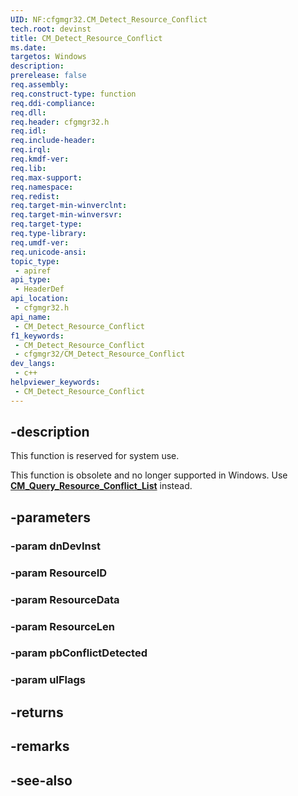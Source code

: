 ```yaml
---
UID: NF:cfgmgr32.CM_Detect_Resource_Conflict
tech.root: devinst
title: CM_Detect_Resource_Conflict
ms.date: 
targetos: Windows
description: 
prerelease: false
req.assembly: 
req.construct-type: function
req.ddi-compliance: 
req.dll: 
req.header: cfgmgr32.h
req.idl: 
req.include-header: 
req.irql: 
req.kmdf-ver: 
req.lib: 
req.max-support: 
req.namespace: 
req.redist: 
req.target-min-winverclnt: 
req.target-min-winversvr: 
req.target-type: 
req.type-library: 
req.umdf-ver: 
req.unicode-ansi: 
topic_type:
 - apiref
api_type:
 - HeaderDef
api_location:
 - cfgmgr32.h
api_name:
 - CM_Detect_Resource_Conflict
f1_keywords:
 - CM_Detect_Resource_Conflict
 - cfgmgr32/CM_Detect_Resource_Conflict
dev_langs:
 - c++
helpviewer_keywords:
 - CM_Detect_Resource_Conflict
---
```


## -description

This function is reserved for system use.

This function is obsolete and no longer supported in Windows. Use [**CM_Query_Resource_Conflict_List**](/windows/win32/api/cfgmgr32/nf-cfgmgr32-cm_query_resource_conflict_list) instead.

## -parameters

### -param dnDevInst

### -param ResourceID

### -param ResourceData

### -param ResourceLen

### -param pbConflictDetected

### -param ulFlags

## -returns

## -remarks

## -see-also

